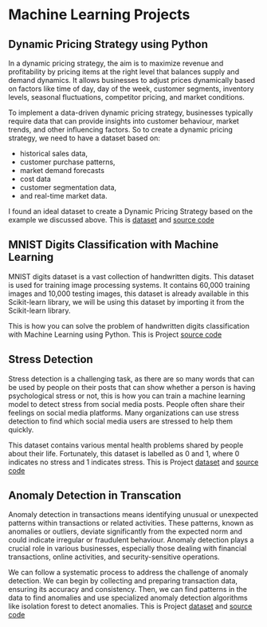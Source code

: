 # Machine Learning Projects
## Dynamic Pricing Strategy using Python
In a dynamic pricing strategy, the aim is to maximize revenue and profitability by pricing items at the right level that balances supply and demand dynamics. It allows businesses to adjust prices dynamically based on factors like time of day, day of the week, customer segments, inventory levels, seasonal fluctuations, competitor pricing, and market conditions.

To implement a data-driven dynamic pricing strategy, businesses typically require data that can provide insights into customer behaviour, market trends, and other influencing factors. So to create a dynamic pricing strategy, we need to have a dataset based on:
- historical sales data,
- customer purchase patterns,
- market demand forecasts
- cost data
- customer segmentation data, 
- and real-time market data.

I found an ideal dataset to create a Dynamic Pricing Strategy based on the example we discussed above. This is [dataset](https://github.com/thariqali08/Machine-Learning-Projects/blob/main/Dynamic%20Pricing%20Strategy/dynamic_pricing.csv) and [source code](https://github.com/thariqali08/Machine-Learning-Projects/blob/main/Dynamic%20Pricing%20Strategy/Dyn_strat.ipynb)


## MNIST Digits Classification with Machine Learning
MNIST digits dataset is a vast collection of handwritten digits. This dataset is used for training image processing systems. It contains 60,000 training images and 10,000 testing images, this dataset is already available in this Scikit-learn library, we will be using this dataset by importing it from the Scikit-learn library.

This is how you can solve the problem of handwritten digits classification with Machine Learning using Python. This is Project [source code](https://github.com/thariqali08/Machine-Learning-Projects/blob/main/MNIST%20Digits%20Classification/model_clss.ipynb)

## Stress Detection
Stress detection is a challenging task, as there are so many words that can be used by people on their posts that can show whether a person is having psychological stress or not, this is how you can train a machine learning model to detect stress from social media posts. People often share their feelings on social media platforms. Many organizations can use stress detection to find which social media users are stressed to help them quickly.

This dataset contains various mental health problems shared by people about their life. Fortunately, this dataset is labelled as 0 and 1, where 0 indicates no stress and 1 indicates stress.  This is Project [dataset](https://github.com/thariqali08/Machine-Learning-Projects/blob/main/Stress%20Detection/dataset.csv) and [source code](https://github.com/thariqali08/Machine-Learning-Projects/blob/main/Stress%20Detection/stress_det.ipynb)

## Anomaly Detection in Transcation
Anomaly detection in transactions means identifying unusual or unexpected patterns within transactions or related activities. These patterns, known as anomalies or outliers, deviate significantly from the expected norm and could indicate irregular or fraudulent behaviour. Anomaly detection plays a crucial role in various businesses, especially those dealing with financial transactions, online activities, and security-sensitive operations.

We can follow a systematic process to address the challenge of anomaly detection. We can begin by collecting and preparing transaction data, ensuring its accuracy and consistency. Then, we can find patterns in the data to find anomalies and use specialized anomaly detection algorithms like isolation forest to detect anomalies. This is Project [dataset](https://github.com/thariqali08/Machine-Learning-Projects/blob/main/Anomaly%20Detection%20in%20Transcation/transaction_anomalies_dataset.csv) and [source code](https://github.com/thariqali08/Machine-Learning-Projects/blob/main/Anomaly%20Detection%20in%20Transcation/anom_det.ipynb)
